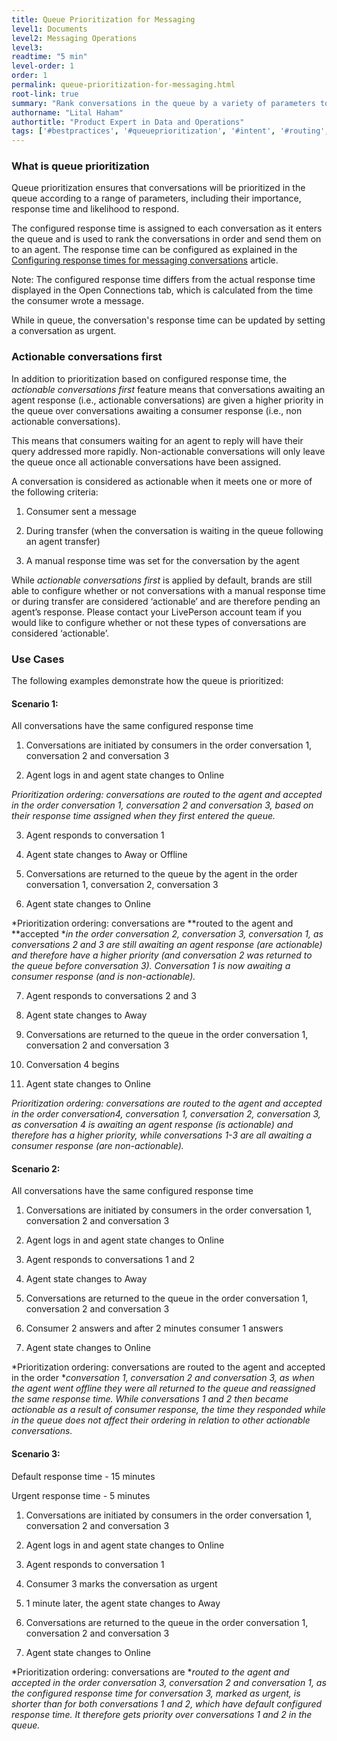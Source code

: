 ```yaml
---
title: Queue Prioritization for Messaging
level1: Documents
level2: Messaging Operations
level3:
readtime: "5 min"
level-order: 1
order: 1
permalink: queue-prioritization-for-messaging.html
root-link: true
summary: "Rank conversations in the queue by a variety of parameters to provide a more rapid service to consumers."
authorname: "Lital Haham"
authortitle: "Product Expert in Data and Operations"
tags: ['#bestpractices', '#queueprioritization', '#intent', '#routing', '#support']
---
```

### What is queue prioritization

Queue prioritization ensures that conversations will be prioritized in the queue according to a range of parameters, including their importance, response time and likelihood to respond.

The configured response time is assigned to each conversation as it enters the queue and is used to rank the conversations in order and send them on to an agent. The response time can be configured as explained in the [Configuring response times for messaging conversations](https://liveengage.liveperson.net/a/new/?connectionOpenArticle=configuring-response-times) article.

Note: The configured response time differs from the actual response time displayed in the Open Connections tab, which is calculated from the time the consumer wrote a message.

While in queue, the conversation's response time can be updated by setting a conversation as urgent.

### Actionable conversations first

In addition to prioritization based on configured response time, the *actionable conversations first* feature means that conversations awaiting an agent response (i.e., actionable conversations) are given a higher priority in the queue over conversations awaiting a consumer response (i.e., non actionable conversations).

This means that consumers waiting for an agent to reply will have their query addressed more rapidly. Non-actionable conversations will only leave the queue once all actionable conversations have been assigned.

A conversation is considered as actionable when it meets one or more of the following criteria:

1. Consumer sent a message

2. During transfer (when the conversation is waiting in the queue following an agent transfer)

3. A manual response time was set for the conversation by the agent

While *actionable conversations first* is applied by default, brands are still able to configure whether or not conversations with a manual response time or during transfer are considered ‘actionable’ and are therefore pending an agent’s response. Please contact your LivePerson account team if you would like to configure whether or not these types of conversations are considered ‘actionable’.

### Use Cases

The following examples demonstrate how the queue is prioritized:

#### Scenario 1:

All conversations have the same configured response time

1. Conversations are initiated by consumers in the order conversation 1, conversation 2 and conversation 3

2. Agent logs in and agent state changes to Online

 *Prioritization ordering: conversations are routed to the agent and accepted in the order conversation 1, conversation 2 and conversation 3, based on their response time assigned when they first entered the queue.*

3. Agent responds to conversation 1

4. Agent state changes to Away or Offline

5. Conversations are returned to the queue by the agent in the order conversation 1, conversation 2, conversation 3

6. Agent state changes to Online

*Prioritization ordering: conversations are **routed to the agent and **accepted **in the order conversation 2, conversation 3, conversation 1, as conversations 2 and 3 are still awaiting an agent response (are actionable) and therefore have a higher priority (and conversation 2 was returned to the queue before conversation 3). Conversation 1 is now awaiting a consumer response (and is non-actionable).*

7. Agent responds to conversations 2 and 3

8. Agent state changes to Away

9. Conversations are returned to the queue in the order conversation 1, conversation 2 and conversation 3

10. Conversation 4 begins

11. Agent state changes to Online

*Prioritization ordering: conversations are routed to the agent and accepted in the order conversation4, conversation 1, conversation 2, conversation 3, as conversation 4 is awaiting an agent response (is actionable) and therefore has a higher priority, while conversations 1-3 are all awaiting a consumer response (are non-actionable).*

#### Scenario 2:

All conversations have the same configured response time

1. Conversations are initiated by consumers in the order conversation 1, conversation 2 and conversation 3

2. Agent logs in and agent state changes to Online

3. Agent responds to conversations 1 and 2

4. Agent state changes to Away

5. Conversations are returned to the queue in the order conversation 1, conversation 2 and conversation 3

6. Consumer 2 answers and after 2 minutes consumer 1 answers

7. Agent state changes to Online

*Prioritization ordering: conversations are routed to the agent and accepted in the order **conversation 1, conversation 2 and conversation 3, as when the agent went offline they were all returned to the queue and reassigned the same response time. While conversations 1 and 2 then became actionable as a result of consumer response, the time they responded while in the queue does not affect their ordering in relation to other actionable conversations.*

#### Scenario 3:

Default response time - 15 minutes

Urgent response time - 5 minutes

1. Conversations are initiated by consumers in the order conversation 1, conversation 2 and conversation 3

2. Agent logs in and agent state changes to Online

3. Agent responds to conversation 1

4. Consumer 3 marks the conversation as urgent

5. 1 minute later, the agent state changes to Away

6. Conversations are returned to the queue in the order conversation 1, conversation 2 and conversation 3

7. Agent state changes to Online

*Prioritization ordering: conversations are **routed to the agent and accepted in the order conversation 3, conversation 2 and conversation 1, as the configured response time for conversation 3, marked as urgent, is shorter than for both conversations 1 and 2, which have default configured response time. It therefore gets priority over conversations 1 and 2 in the queue.*
